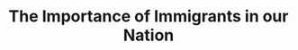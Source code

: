 ---
pid: LLP428
title: The Importance of Immigrants in our Nation
location_transcription: In front of the Art Museum
zipcode: '19130'
outside_phl: 
neighborhood: Art Museum,Francisville
age: '11'
age_range: 6-13
instagram: 
image_file_name: LLP_428.jpg
proposal_transcription: |-
  This monument wiould represent the significance of immigrants in the U.S.


  U.S.

  Mexico
topic: Immigration,Inclusivity,Politics
topic_summary: 0, 0, 0
type: Conceptual
keywords_other: borders, mexico, america
credit: Tino Karakkousis
image_labels: 
twitter: 
facebook: 
permalink: "/monuments/llp428/"
layout: item-page
---